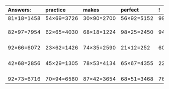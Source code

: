 | Answers: | practice | makes | perfect | ! |
| :--- | :--- | :--- | :--- | :--- |
| 81×18=1458 | 54×69=3726 | 30×90=2700 | 56×92=5152 | 99×74=7326 | 
|   |   |   |   |   | 
|   |   |   |   |   | 
|   |   |   |   |   | 
| 82×97=7954 | 62×65=4030 | 68×18=1224 | 98×25=2450 | 94×80=7520 | 
|   |   |   |   |   | 
|   |   |   |   |   | 
|   |   |   |   |   | 
|   |   |   |   |   | 
| 92×66=6072 | 23×62=1426 | 74×35=2590 | 21×12=252 | 60×36=2160 | 
|   |   |   |   |   | 
|   |   |   |   |   | 
|   |   |   |   |   | 
|   |   |   |   |   | 
| 42×68=2856 | 45×29=1305 | 78×53=4134 | 65×67=4355 | 22×14=308 | 
|   |   |   |   |   | 
|   |   |   |   |   | 
|   |   |   |   |   | 
|   |   |   |   |   | 
| 92×73=6716 | 70×94=6580 | 87×42=3654 | 68×51=3468 | 76×38=2888 | 
